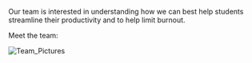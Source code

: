 
Our team is interested in understanding how we can best help students streamline their productivity and to help limit burnout.

Meet the team:

![Team_Pictures](/LALA/images/LALAProfilePics.png)


